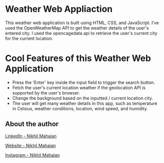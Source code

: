 # Weather Web Appliaction

This weather web application is built using HTML, CSS, and JavaScript. I’ve used the OpenWeatherMap API to get the weather details of the user's entered city. I used the opencagedata api to retrieve the user's current city for the current location. 

# Cool Features of this Weather Web Application

- Press the 'Enter' key inside the input field to trigger the search button.
- Fetch the user's current location weather if the geolocation API is supported by the user's browser.
- Change the background based on the inputted / current location city.
- The user will get many weather details in this app, such as temperature in Celsius, weather conditions, location, wind speed, and humidity.

## About the author

[LinkedIn - Nikhil Mahajan](https://www.linkedin.com/in/nikhil-mahajan-92b9631a0/ "Nikhil Mahajan's LinkedIn profile")

[Website - Nikhil Mahajan](https://nikhilmahajan.netlify.app/ "Nikhil Mahajan's Website")

[Instagram - Nikhil Mahajan](https://www.instagram.com/nikhil_918/ "Nikhil Mahajan's Instagram")

```

```
